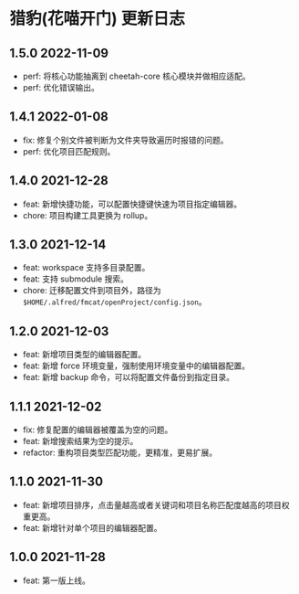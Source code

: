 # 猎豹(花喵开门) 更新日志

## 1.5.0 2022-11-09

- perf: 将核心功能抽离到 cheetah-core 核心模块并做相应适配。
- perf: 优化错误输出。

## 1.4.1 2022-01-08

- fix: 修复个别文件被判断为文件夹导致遍历时报错的问题。
- perf: 优化项目匹配规则。

## 1.4.0 2021-12-28

- feat: 新增快捷功能，可以配置快捷键快速为项目指定编辑器。
- chore: 项目构建工具更换为 rollup。

## 1.3.0 2021-12-14

- feat: workspace 支持多目录配置。
- feat: 支持 submodule 搜索。
- chore: 迁移配置文件到项目外，路径为 `$HOME/.alfred/fmcat/openProject/config.json`。

## 1.2.0 2021-12-03

- feat: 新增项目类型的编辑器配置。
- feat: 新增 force 环境变量，强制使用环境变量中的编辑器配置。
- feat: 新增 backup 命令，可以将配置文件备份到指定目录。

## 1.1.1 2021-12-02

- fix: 修复配置的编辑器被覆盖为空的问题。
- feat: 新增搜索结果为空的提示。
- refactor: 重构项目类型匹配功能，更精准，更易扩展。

## 1.1.0 2021-11-30

- feat: 新增项目排序，点击量越高或者关键词和项目名称匹配度越高的项目权重更高。
- feat: 新增针对单个项目的编辑器配置。

## 1.0.0 2021-11-28

- feat: 第一版上线。
